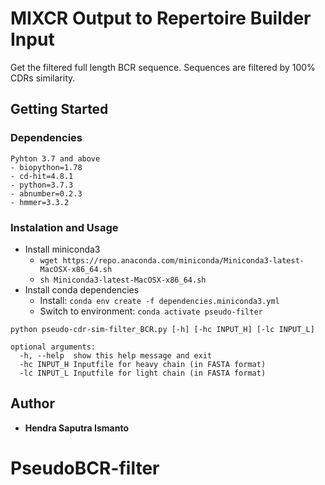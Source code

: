 # MIXCR Output to Repertoire Builder Input

Get the filtered full length BCR sequence.
Sequences are filtered by 100% CDRs similarity.

## Getting Started

### Dependencies

```
Pyhton 3.7 and above
- biopython=1.78
- cd-hit=4.8.1
- python=3.7.3
- abnumber=0.2.3
- hmmer=3.3.2
```

### Instalation and Usage

* Install miniconda3
    * `wget https://repo.anaconda.com/miniconda/Miniconda3-latest-MacOSX-x86_64.sh`
    * `sh Miniconda3-latest-MacOSX-x86_64.sh`
* Install conda dependencies
    * Install: `conda env create -f dependencies.miniconda3.yml`
    * Switch to environment: `conda activate pseudo-filter`

```
python pseudo-cdr-sim-filter_BCR.py [-h] [-hc INPUT_H] [-lc INPUT_L]

optional arguments:
  -h, --help  show this help message and exit
  -hc INPUT_H Inputfile for heavy chain (in FASTA format)
  -lc INPUT_L Inputfile for light chain (in FASTA format)
  ```
  
  ## Author
  
  * **Hendra Saputra Ismanto** 
# PseudoBCR-filter
